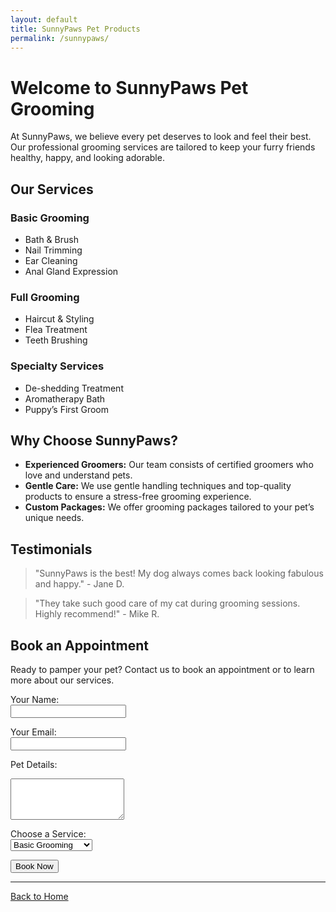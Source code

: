 ```yaml
---
layout: default
title: SunnyPaws Pet Products 
permalink: /sunnypaws/
---
```


# Welcome to SunnyPaws Pet Grooming

At SunnyPaws, we believe every pet deserves to look and feel their best. Our professional grooming services are tailored to keep your furry friends healthy, happy, and looking adorable.

## Our Services

### Basic Grooming
- Bath & Brush
- Nail Trimming
- Ear Cleaning
- Anal Gland Expression

### Full Grooming
- Haircut & Styling
- Flea Treatment
- Teeth Brushing

### Specialty Services
- De-shedding Treatment
- Aromatherapy Bath
- Puppy’s First Groom

## Why Choose SunnyPaws?

- **Experienced Groomers:** Our team consists of certified groomers who love and understand pets.
- **Gentle Care:** We use gentle handling techniques and top-quality products to ensure a stress-free grooming experience.
- **Custom Packages:** We offer grooming packages tailored to your pet’s unique needs.

## Testimonials

> "SunnyPaws is the best! My dog always comes back looking fabulous and happy." - Jane D.

> "They take such good care of my cat during grooming sessions. Highly recommend!" - Mike R.

## Book an Appointment

Ready to pamper your pet? Contact us to book an appointment or to learn more about our services.

<form action="https://formspree.io/your-email" method="POST">
  <label for="name">Your Name:</label><br>
  <input type="text" id="name" name="name" required><br>
  
  <label for="email">Your Email:</label><br>
  <input type="email" id="email" name="email" required><br>
  
  <label for="pet-details">Pet Details:</label><br>
  <textarea id="pet-details" name="pet-details" rows="4" required></textarea><br>
  
  <label for="service">Choose a Service:</label><br>
  <select id="service" name="service">
    <option value="basic">Basic Grooming</option>
    <option value="full">Full Grooming</option>
    <option value="specialty">Specialty Services</option>
  </select><br>
  
  <input type="submit" value="Book Now">
</form>

---

[Back to Home](/)
